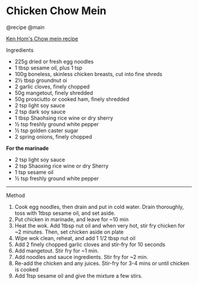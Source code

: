 # Chicken Chow Mein

@recipe @main

[Ken Hom's Chow mein recipe][]

Ingredients

-   225g dried or fresh egg noodles
-   1 tbsp sesame oil, plus 1 tsp
-   100g boneless, skinless chicken breasts, cut into fine shreds
-   2½ tbsp groundnut oi
-   2 garlic cloves, finely chopped
-   50g mangetout, finely shredded
-   50g prosciutto or cooked ham, finely shredded
-   2 tsp light soy sauce
-   2 tsp dark soy sauce
-   1 tbsp Shaohsing rice wine or dry sherry
-   ½ tsp freshly ground white pepper
-   ½ tsp golden caster sugar
-   2 spring onions, finely chopped

**For the marinade**

-   2 tsp light soy sauce
-   2 tsp Shaoxing rice wine or dry Sherry
-   1 tsp sesame oil
-   ½ tsp freshly ground white pepper

--------------------------------------------------------------------------------

Method

1.  Cook egg noodles, then drain and put in cold water. Drain thoroughly, toss
    with 1tbsp sesame oil, and set aside.
2.  Put chicken in marinade, and leave for \~10 min
3.  Heat the wok. Add 1tbsp nut oil and when very hot, stir fry chicken for \~2
    minutes. Then, set chicken aside on plate
4.  Wipe wok clean, reheat, and add 1 1/2 tbsp nut oil
5.  Add 2 finely chopped garlic cloves and stir-fry for 10 seconds
6.  Add mangetout. Stir fry for \~1 min.
7.  Add noodles and sauce ingredients. Stir fry for \~2 min.
8.  Re-add the chicken and any juices. Stir-fry for 3-4 mins or until chicken is
    cooked
9.  Add 1tsp sesame oil and give the mixture a few stirs.

  [Ken Hom's Chow mein recipe]: https://www.bbcgoodfood.com/recipes/chow-mein
